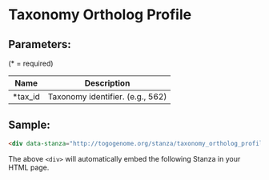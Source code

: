 Taxonomy Ortholog Profile
======================



## Parameters:

(* = required)

| Name             | Description                         |
|------------------|-------------------------------------|
| *tax_id          | Taxonomy identifier. (e.g., 562)    |

## Sample:

```html
<div data-stanza="http://togogenome.org/stanza/taxonomy_ortholog_profile" tax_id="562" data-stanza-height="280"></div>
```

The above `<div>` will automatically embed the following Stanza in your HTML page.

<div data-stanza="/stanza/taxonomy_ortholog_profile" data-stanza-tax-id="562" data-stanza-height="280"></div>
